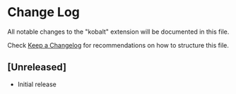 # Change Log

All notable changes to the "kobalt" extension will be documented in this file.

Check [Keep a Changelog](http://keepachangelog.com/) for recommendations on how to structure this file.

## [Unreleased]

- Initial release